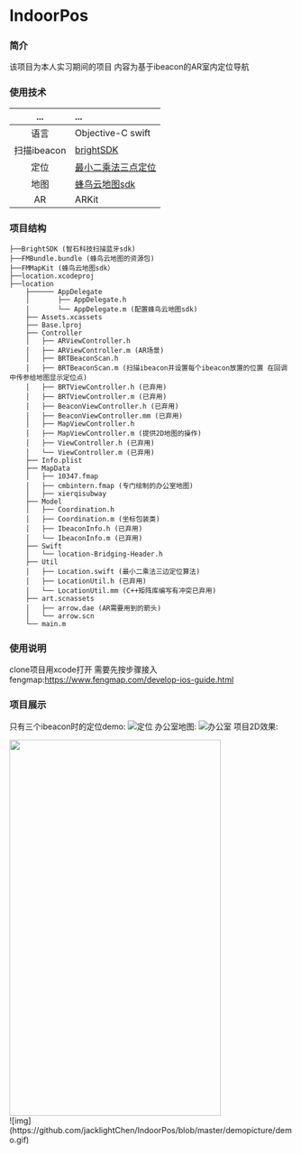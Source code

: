 # IndoorPos
### 简介
该项目为本人实习期间的项目 内容为基于ibeacon的AR室内定位导航

### 使用技术
... | ... 
:---:|:---
语言|Objective-C swift
扫描ibeacon | [brightSDK](https://github.com/BrightBeacon/BrightBeacon_iOS_SDK)
定位 | [最小二乘法三点定位](http://www.docin.com/p-813893113.html)
地图 | [蜂鸟云地图sdk](https://www.fengmap.com/develop-ios-guide.html)
AR | ARKit

### 项目结构
```
├──BrightSDK (智石科技扫描蓝牙sdk)
├──FMBundle.bundle (蜂鸟云地图的资源包)
├──FMMapKit (蜂鸟云地图sdk）
├──location.xcodeproj
├──location	
	├──────	AppDelegate
	│   	├── AppDelegate.h
	│  	 	└── AppDelegate.m (配置蜂鸟云地图sdk)
	├── Assets.xcassets
	├── Base.lproj
	├── Controller
	│   ├── ARViewController.h 
	│   ├── ARViewController.m (AR场景)
	│   ├── BRTBeaconScan.h 
	│   ├── BRTBeaconScan.m (扫描ibeacon并设置每个ibeacon放置的位置 在回调中传参给地图显示定位点)
	│   ├── BRTViewController.h (已弃用)
	│   ├── BRTViewController.m (已弃用)
	│   ├── BeaconViewController.h (已弃用)
	│   ├── BeaconViewController.mm (已弃用)
	│   ├── MapViewController.h
	│   ├── MapViewController.m (提供2D地图的操作)
	│   ├── ViewController.h (已弃用)
	│   └── ViewController.m (已弃用)
	├── Info.plist 
	├── MapData
	│   ├── 10347.fmap
	│   ├── cmbintern.fmap (专门绘制的办公室地图)
	│   ├── xierqisubway
	├── Model
	│   ├── Coordination.h 
	│   ├── Coordination.m (坐标包装类)
	│   ├── IbeaconInfo.h (已弃用)
	│   └── IbeaconInfo.m (已弃用)
	├── Swift
	│   └── location-Bridging-Header.h
	├── Util
	│   ├── Location.swift (最小二乘法三边定位算法)
	│   ├── LocationUtil.h (已弃用)
	│   └── LocationUtil.mm (C++矩阵库编写有冲突已弃用)
	├── art.scnassets
	│   ├── arrow.dae (AR需要用到的箭头)
	│   └── arrow.scn
	└── main.m
```

### 使用说明
clone项目用xcode打开 
需要先按步骤接入fengmap:https://www.fengmap.com/develop-ios-guide.html

### 项目展示
只有三个ibeacon时的定位demo:
![定位](https://github.com/jacklightChen/IndoorPos/blob/master/demopicture/point.png)
办公室地图:
![办公室](https://github.com/jacklightChen/IndoorPos/blob/master/demopicture/office.jpg)
项目2D效果:
<div align=left><img width="375" height="667" src="https://github.com/jacklightChen/IndoorPos/blob/master/demopicture/show.png"/></div>
![img](https://github.com/jacklightChen/IndoorPos/blob/master/demopicture/demo.gif)